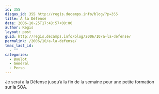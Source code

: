 ```yaml
---
id: 355
disqus_id: 355 http://regis.decamps.info/blog/?p=355
title: À la Défense
date: 2006-10-25T17:48:57+00:00
author: Régis
layout: post
guid: http://regis.decamps.info/blog/2006/10/a-la-defense/
permalink: /2006/10/a-la-defense/
tmac_last_id:
  - ""
categories:
  - Boulot
  - Général
  - Perso
---
```

Je serai à la Défense jusqu’à la fin de la semaine pour une petite formation sur la SOA.
